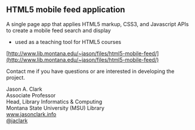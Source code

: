 ## HTML5 mobile feed application

A single page app that applies HTML5 markup, CSS3, and Javascript APIs to create a mobile feed search and display
* used as a teaching tool for HTML5 courses

[http://www.lib.montana.edu/~jason/files/html5-mobile-feed/](http://www.lib.montana.edu/~jason/files/html5-mobile-feed/)

Contact me if you have questions or are interested in developing the project.

Jason A. Clark  
Associate Professor  
Head, Library Informatics & Computing  
Montana State University (MSU) Library  
www.jasonclark.info  
[@jaclark](https://twitter.com/jaclark)  

